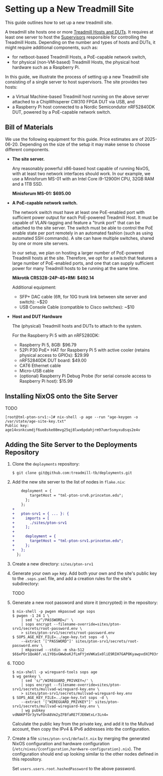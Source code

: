 # Setting up a New Treadmill Site

This guide outlines how to set up a new treadmill site.

A treadmill site hosts one or more [Treadmill Hosts and
DUTs](../introduction/terminology.md). It requires at least one server to host
the [Supervisors](../introduction/terminology.md) responsible for controlling
the Treadmill Hosts. Depending on the number and types of hosts and DUTs, it
might require additional components, such as:

- for netboot-based Treadmill Hosts, a PoE-capable network switch,
- for physical (non-VM-based) Treadmill Hosts, the physical host hardware such
  as a Raspberry Pi.

In this guide, we illustrate the process of setting up a new Treadmill site
consisting of a single server to host supervisors. The site provides two hosts:

- a Virtual Machine-based Treadmill host running on the above server attached to
  a ChipWhisperer CW310 FPGA DUT via USB, and
- a Raspberry Pi host connected to a Nordic Semicondutor nRF52840DK DUT, powered
  by a PoE-capable network switch.

## Bill of Materials

We use the following equipment for this guide. Price estimates are of
2025-06-20. Depending on the size of the setup it may make sense to choose
different components.

- **The site server.**

  Any reasonably powerful x86-based host capable of running NixOS, with at least
  two network interfaces should work. In our example, we use a Minisforum MS-01
  with an Intel Core i9-12900H CPU, 32GB RAM and a 1TB SSD.

  **Minisforum MS-01: $695.00**

- **A PoE-capable network switch.**

  The network switch must have at least one PoE-enabled port with sufficient
  power output for each PoE-powered Treadmill Host. It must be capable of
  VLAN-tagging and feature a "trunk port" that can be attached to the site
  server. The switch must be able to control the PoE enable state per port
  remotely in an automated fashion (such as using automated SSH commands). A
  site can have multiple switches, shared by one or more site servers.

  In our setup, we plan on hosting a larger number of PoE-powered Treadmill
  hosts at the site. Therefore, we opt for a switch that features a large number
  of PoE-enabled ports, and one that can supply sufficient power for many
  Treadmill hosts to be running at the same time.

  **Mikrotik CRS328-24P-4S+RM: $492.14**

  Additional equipment:
  - SFP+ DAC cable (6ft, for 10G trunk link between site server and switch):
    ~$20
  - USB Console Cable (compatible to Cisco switches): ~$10

- **Host and DUT Hardware**

  The (physical) Treadmill hosts and DUTs to attach to the system.

  For the Raspberry Pi 5 with an nRF5280DK:
  - Raspberry Pi 5, 8GB: $96.79
  - 52Pi P30 PoE+ HAT for Raspberry Pi 5 with active cooler (retains physical
    access to GPIOs): $29.99
  - nRF52840DK DUT board: $49.00
  - CAT6 Ethernet cable
  - Micro-USB cable
  - (optional) Raspberry Pi Debug Probe (for serial console access to Raspberry
    Pi host): $15.99

## Installing NixOS onto the Site Server

TODO

```
[root@tml-pton-srv1:~]# nix-shell -p age --run "age-keygen -o /var/state/age-site-key.txt"
Public key: age14xsnkcumdjf6ue8ske08mvg25qj8lwx6pdahjrm97umr5smyxu8sqs2e4v
```

## Adding the Site Server to the Deployments Repository

1. Clone the `deployments` repository:

   ```
   $ git clone git@github.com:treadmill-tb/deployments.git
   ```

2. Add the new site server to the list of nodes in `flake.nix`:

   ```diff
       deployment = {
           targetHost = "tml-pton-srv0.princeton.edu";
         };
       };
   +
   +   pton-srv1 = { ... }: {
   +     imports = [
   +       ./sites/pton-srv1
   +     ];
   +
   +     deployment = {
   +       targetHost = "tml-pton-srv1.princeton.edu";
   +     };
   +   };
     };
   ```

3. Create a new directory: `sites/pton-srv1`

4. Generate your own `age` key. Add both your own and the site's public key to
   the `.sops.yaml` file, and add a creation rules for the site's subdirectory:

   TODO

5. Generate a new root password and store it (encrypted) in the repository:

   ```
   $ nix-shell -p pwgen mkpasswd age sops
   $ pwgen -1 24 1 \
       | sed 's/^/PASSWORD=/' \
	   | sops encrypt --filename-override=sites/pton-srv1/secrets/root-password.env \
	   > sites/pton-srv1/secrets/root-password.env
   $ SOPS_AGE_KEY_FILE=../age-key.txt sops -d \
       --extract '["PASSWORD"]' sites/pton-srv1/secrets/root-password.env \
	   | mkpasswd --stdin -m sha-512
   $6$ePOr1QeA6f.vL1Y0$vGWwboKJfLmFYjmVWKaSx0liE9RIH7GAP8KyawpvdXCP03r1qFtLNHcIBB8Jo7/NBQdTZ/gXbGNJ1AXjiP/qA1
   ```

1. TODO

   ```
   $ nix-shell -p wireguard-tools sops age
   $ wg genkey \
       | sed 's/^/WIREGUARD_PRIVKEY=/' \
	   | sops encrypt --filename-override=sites/pton-srv1/secrets/mullvad-wireguard-key.env \
	   > sites/pton-srv1/secrets/mullvad-wireguard-key.env
   $ SOPS_AGE_KEY_FILE=../age-key.txt sops -d \
       --extract '["WIREGUARD_PRIVKEY"]' sites/pton-srv1/secrets/mullvad-wireguard-key.env \
	   | wg pubkey
   vdNAKPfOr3yYwfOnA8Vm2yZFBfaRE7fJE6WtxLr3Ln4=
   ```

   Calculate the public key from the private key, and add it to the Mullvad
   account, then copy the IPv4 & IPv6 addresses into the configuration.

4. Create a file `sites/pton-srv1/default.nix` by merging the generated NixOS
   configuration and hardware configuration
   (`/etc/nixos/{configuration,hardware-configuration}.nix`). The configuration
   should end up looking similar to the other nodes defined in this repository.

   Set `users.users.root.hashedPassword` to the above password.
